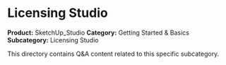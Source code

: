 # Licensing Studio

**Product:** SketchUp_Studio
**Category:** Getting Started & Basics
**Subcategory:** Licensing Studio

This directory contains Q&A content related to this specific subcategory.
